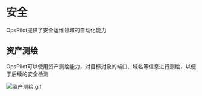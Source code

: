 # 安全

OpsPilot提供了安全运维领域的自动化能力

## 资产测绘

OpsPilot可以使用资产测绘能力，对目标对象的端口、域名等信息进行测绘，以便于后续的安全检测

![资产测绘.gif](https://static.cwoa.net/9f5f461336844dbe8e849a5a40c2c572.gif)